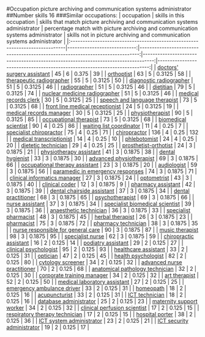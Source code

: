 #Occupation picture archiving and communication systems administrator
##Number skills 16
###Similar occupations:
| occupation                                                                  |   skills in this occupation |   skills that match picture archiving and communication systems administrator |   percentage match with picture archiving and communication systems administrator |   skills not in picture archiving and communication systems administrator |
|:----------------------------------------------------------------------------|----------------------------:|------------------------------------------------------------------------------:|----------------------------------------------------------------------------------:|--------------------------------------------------------------------------:|
| [doctors' surgery assistant](doctors'_surgery_assistant.md)                 |                          45 |                                                                             6 |                                                                            0.375  |                                                                        39 |
| [orthoptist](orthoptist.md)                                                 |                          63 |                                                                             5 |                                                                            0.3125 |                                                                        58 |
| [therapeutic radiographer](therapeutic_radiographer.md)                     |                          55 |                                                                             5 |                                                                            0.3125 |                                                                        50 |
| [diagnostic radiographer](diagnostic_radiographer.md)                       |                          51 |                                                                             5 |                                                                            0.3125 |                                                                        46 |
| [radiographer](radiographer.md)                                             |                          51 |                                                                             5 |                                                                            0.3125 |                                                                        46 |
| [dietitian](dietitian.md)                                                   |                          79 |                                                                             5 |                                                                            0.3125 |                                                                        74 |
| [nuclear medicine radiographer](nuclear_medicine_radiographer.md)           |                          51 |                                                                             5 |                                                                            0.3125 |                                                                        46 |
| [medical records clerk](medical_records_clerk.md)                           |                          30 |                                                                             5 |                                                                            0.3125 |                                                                        25 |
| [speech and language therapist](speech_and_language_therapist.md)           |                          73 |                                                                             5 |                                                                            0.3125 |                                                                        68 |
| [front line medical receptionist](front_line_medical_receptionist.md)       |                          24 |                                                                             5 |                                                                            0.3125 |                                                                        19 |
| [medical records manager](medical_records_manager.md)                       |                          30 |                                                                             5 |                                                                            0.3125 |                                                                        25 |
| [physiotherapist](physiotherapist.md)                                       |                          90 |                                                                             5 |                                                                            0.3125 |                                                                        85 |
| [occupational therapist](occupational_therapist.md)                         |                          73 |                                                                             5 |                                                                            0.3125 |                                                                        68 |
| [biomedical scientist](biomedical_scientist.md)                             |                          90 |                                                                             4 |                                                                            0.25   |                                                                        86 |
| [waiting list coordinator](waiting_list_coordinator.md)                     |                          11 |                                                                             4 |                                                                            0.25   |                                                                         7 |
| [specialist chiropractor](specialist_chiropractor.md)                       |                          75 |                                                                             4 |                                                                            0.25   |                                                                        71 |
| [chiropractor](chiropractor.md)                                             |                         136 |                                                                             4 |                                                                            0.25   |                                                                       132 |
| [medical transcriptionist](medical_transcriptionist.md)                     |                          14 |                                                                             4 |                                                                            0.25   |                                                                        10 |
| [phlebotomist](phlebotomist.md)                                             |                          24 |                                                                             4 |                                                                            0.25   |                                                                        20 |
| [dietetic technician](dietetic_technician.md)                               |                          29 |                                                                             4 |                                                                            0.25   |                                                                        25 |
| [prosthetist-orthotist](prosthetist-orthotist.md)                           |                          24 |                                                                             3 |                                                                            0.1875 |                                                                        21 |
| [physiotherapy assistant](physiotherapy_assistant.md)                       |                          41 |                                                                             3 |                                                                            0.1875 |                                                                        38 |
| [dental hygienist](dental_hygienist.md)                                     |                          33 |                                                                             3 |                                                                            0.1875 |                                                                        30 |
| [advanced physiotherapist](advanced_physiotherapist.md)                     |                          69 |                                                                             3 |                                                                            0.1875 |                                                                        66 |
| [occupational therapy assistant](occupational_therapy_assistant.md)         |                          23 |                                                                             3 |                                                                            0.1875 |                                                                        20 |
| [audiologist](audiologist.md)                                               |                          59 |                                                                             3 |                                                                            0.1875 |                                                                        56 |
| [paramedic in emergency responses](paramedic_in_emergency_responses.md)     |                          74 |                                                                             3 |                                                                            0.1875 |                                                                        71 |
| [clinical informatics manager](clinical_informatics_manager.md)             |                          27 |                                                                             3 |                                                                            0.1875 |                                                                        24 |
| [optometrist](optometrist.md)                                               |                          43 |                                                                             3 |                                                                            0.1875 |                                                                        40 |
| [clinical coder](clinical_coder.md)                                         |                          12 |                                                                             3 |                                                                            0.1875 |                                                                         9 |
| [pharmacy assistant](pharmacy_assistant.md)                                 |                          42 |                                                                             3 |                                                                            0.1875 |                                                                        39 |
| [dental chairside assistant](dental_chairside_assistant.md)                 |                          37 |                                                                             3 |                                                                            0.1875 |                                                                        34 |
| [dental practitioner](dental_practitioner.md)                               |                          68 |                                                                             3 |                                                                            0.1875 |                                                                        65 |
| [psychotherapist](psychotherapist.md)                                       |                          69 |                                                                             3 |                                                                            0.1875 |                                                                        66 |
| [nurse assistant](nurse_assistant.md)                                       |                          37 |                                                                             3 |                                                                            0.1875 |                                                                        34 |
| [specialist biomedical scientist](specialist_biomedical_scientist.md)       |                          39 |                                                                             3 |                                                                            0.1875 |                                                                        36 |
| [anaesthetic technician](anaesthetic_technician.md)                         |                          36 |                                                                             3 |                                                                            0.1875 |                                                                        33 |
| [specialist pharmacist](specialist_pharmacist.md)                           |                          48 |                                                                             3 |                                                                            0.1875 |                                                                        45 |
| [herbal therapist](herbal_therapist.md)                                     |                          26 |                                                                             3 |                                                                            0.1875 |                                                                        23 |
| [pharmacist](pharmacist.md)                                                 |                          75 |                                                                             3 |                                                                            0.1875 |                                                                        72 |
| [pharmacy technician](pharmacy_technician.md)                               |                          38 |                                                                             3 |                                                                            0.1875 |                                                                        35 |
| [nurse responsible for general care](nurse_responsible_for_general_care.md) |                          90 |                                                                             3 |                                                                            0.1875 |                                                                        87 |
| [music therapist](music_therapist.md)                                       |                          98 |                                                                             3 |                                                                            0.1875 |                                                                        95 |
| [specialist nurse](specialist_nurse.md)                                     |                          62 |                                                                             3 |                                                                            0.1875 |                                                                        59 |
| [chiropractic assistant](chiropractic_assistant.md)                         |                          16 |                                                                             2 |                                                                            0.125  |                                                                        14 |
| [podiatry assistant](podiatry_assistant.md)                                 |                          29 |                                                                             2 |                                                                            0.125  |                                                                        27 |
| [clinical psychologist](clinical_psychologist.md)                           |                          95 |                                                                             2 |                                                                            0.125  |                                                                        93 |
| [healthcare assistant](healthcare_assistant.md)                             |                          33 |                                                                             2 |                                                                            0.125  |                                                                        31 |
| [optician](optician.md)                                                     |                          47 |                                                                             2 |                                                                            0.125  |                                                                        45 |
| [health psychologist](health_psychologist.md)                               |                          82 |                                                                             2 |                                                                            0.125  |                                                                        80 |
| [cytology screener](cytology_screener.md)                                   |                          34 |                                                                             2 |                                                                            0.125  |                                                                        32 |
| [advanced nurse practitioner](advanced_nurse_practitioner.md)               |                          70 |                                                                             2 |                                                                            0.125  |                                                                        68 |
| [anatomical pathology technician](anatomical_pathology_technician.md)       |                          32 |                                                                             2 |                                                                            0.125  |                                                                        30 |
| [corporate training manager](corporate_training_manager.md)                 |                          34 |                                                                             2 |                                                                            0.125  |                                                                        32 |
| [art therapist](art_therapist.md)                                           |                          52 |                                                                             2 |                                                                            0.125  |                                                                        50 |
| [medical laboratory assistant](medical_laboratory_assistant.md)             |                          27 |                                                                             2 |                                                                            0.125  |                                                                        25 |
| [emergency ambulance driver](emergency_ambulance_driver.md)                 |                          33 |                                                                             2 |                                                                            0.125  |                                                                        31 |
| [homeopath](homeopath.md)                                                   |                          18 |                                                                             2 |                                                                            0.125  |                                                                        16 |
| [acupuncturist](acupuncturist.md)                                           |                          33 |                                                                             2 |                                                                            0.125  |                                                                        31 |
| [ICT technician](ICT_technician.md)                                         |                          18 |                                                                             2 |                                                                            0.125  |                                                                        16 |
| [database administrator](database_administrator.md)                         |                          25 |                                                                             2 |                                                                            0.125  |                                                                        23 |
| [maternity support worker](maternity_support_worker.md)                     |                          34 |                                                                             2 |                                                                            0.125  |                                                                        32 |
| [clinical perfusion scientist](clinical_perfusion_scientist.md)             |                          17 |                                                                             2 |                                                                            0.125  |                                                                        15 |
| [respiratory therapy technician](respiratory_therapy_technician.md)         |                          17 |                                                                             2 |                                                                            0.125  |                                                                        15 |
| [hospital porter](hospital_porter.md)                                       |                          38 |                                                                             2 |                                                                            0.125  |                                                                        36 |
| [ICT system administrator](ICT_system_administrator.md)                     |                          23 |                                                                             2 |                                                                            0.125  |                                                                        21 |
| [ICT security administrator](ICT_security_administrator.md)                 |                          19 |                                                                             2 |                                                                            0.125  |                                                                        17 |
